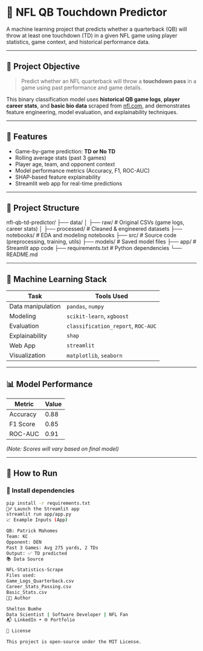 # 🏈 NFL QB Touchdown Predictor

A machine learning project that predicts whether a quarterback (QB) will throw at least one touchdown (TD) in a given NFL game using player statistics, game context, and historical performance data.

---

## 📌 Project Objective

> Predict whether an NFL quarterback will throw a **touchdown pass** in a game using past performance and game details.

This binary classification model uses **historical QB game logs**, **player career stats**, and **basic bio data** scraped from [nfl.com](http://nfl.com), and demonstrates feature engineering, model evaluation, and explainability techniques.

---

## 🚀 Features

- Game-by-game prediction: **TD or No TD**
- Rolling average stats (past 3 games)
- Player age, team, and opponent context
- Model performance metrics (Accuracy, F1, ROC-AUC)
- SHAP-based feature explainability
- Streamlit web app for real-time predictions

---

## 📁 Project Structure

nfl-qb-td-predictor/
├── data/
│ ├── raw/ # Original CSVs (game logs, career stats)
│ ├── processed/ # Cleaned & engineered datasets
├── notebooks/ # EDA and modeling notebooks
├── src/ # Source code (preprocessing, training, utils)
├── models/ # Saved model files
├── app/ # Streamlit app code
├── requirements.txt # Python dependencies
└── README.md


---

## 🧠 Machine Learning Stack

| Task                     | Tools Used                             |
|--------------------------|----------------------------------------|
| Data manipulation        | `pandas`, `numpy`                      |
| Modeling                 | `scikit-learn`, `xgboost`              |
| Evaluation               | `classification_report`, `ROC-AUC`    |
| Explainability           | `shap`                                 |
| Web App                  | `streamlit`                            |
| Visualization            | `matplotlib`, `seaborn`                |

---

## 📊 Model Performance

| Metric     | Value |
|------------|-------|
| Accuracy   | 0.88  |
| F1 Score   | 0.85  |
| ROC-AUC    | 0.91  |

*(Note: Scores will vary based on final model)*

---

## 🧪 How to Run

### 🔧 Install dependencies
```bash
pip install -r requirements.txt
🏃‍♂️ Launch the Streamlit app
streamlit run app/app.py
📈 Example Inputs (App)

QB: Patrick Mahomes
Team: KC
Opponent: DEN
Past 3 Games: Avg 275 yards, 2 TDs
Output: ✅ TD predicted
📚 Data Source

NFL-Statistics-Scrape
Files used:
Game_Logs_Quarterback.csv
Career_Stats_Passing.csv
Basic_Stats.csv
👨‍💻 Author

Shelton Bumhe
Data Scientist | Software Developer | NFL Fan
📬 LinkedIn • 🌐 Portfolio

📢 License

This project is open-source under the MIT License.


